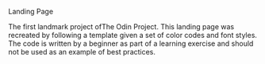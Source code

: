 Landing Page

The first landmark project ofThe Odin Project. This landing page was recreated by following a 
template given a set of color codes and font styles. The code is written by a beginner as part
of a learning exercise and should not be used as an example of best practices.

